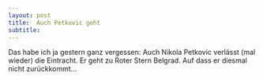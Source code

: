 ```yaml
---
layout: post
title:  Auch Petkovic geht
subtitle:  
---
```


Das habe ich ja gestern ganz vergessen: Auch Nikola Petkovic verlässt (mal wieder) die Eintracht. Er geht zu Roter Stern Belgrad. Auf dass er diesmal nicht zurückkommt...


